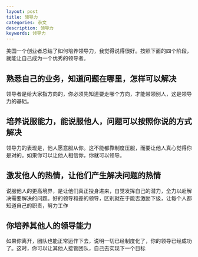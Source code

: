 ```yaml
---
layout: post
title: 领导力
categories: 杂文
description: 领导力
keywords: 领导力
---
```


美国一个创业者总结了如何培养领导力，我觉得说得很好。按照下面的四个阶段，就能让自己成为一个优秀的领导者。

## 熟悉自己的业务，知道问题在哪里，怎样可以解决

领导者是给大家指方向的，你必须先知道要走哪个方向，才能带领别人，这是领导力的基础。

## 培养说服能力，能说服他人，问题可以按照你说的方式解决
领导力的表现是，他人愿意服从你。这不能都靠制度压服，而要让他人真心觉得你是对的。如果你可以让他人相信你，你就可以领导。

## 激发他人的热情，让他们产生解决问题的热情
说服他人的更高境界，是让他们真正投身进来，自觉发挥自己的潜力，全力以赴解决需要解决的问题。好的领导和差的领导，区别就在于能否激励下级，让每个人都知道自己的职责，努力工作

## 你培养其他人的领导能力

如果你离开，团队也能正常运作下去，说明一切已经制度化了，你的领导已经成功了。这时，你可以让其他人接管团队，自己去实现下一个目标

